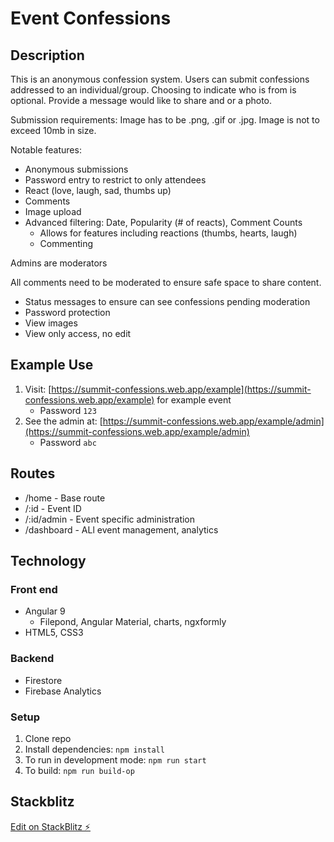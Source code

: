# Event Confessions

## Description

This is an anonymous confession system. Users can submit confessions addressed to an individual/group. Choosing to indicate who is from is optional. Provide a message would like to share and or a photo.

Submission requirements: Image has to be .png, .gif or .jpg. Image is not to exceed 10mb in size.

Notable features:

- Anonymous submissions
- Password entry to restrict to only attendees
- React (love, laugh, sad, thumbs up)
- Comments
- Image upload
- Advanced filtering: Date, Popularity (# of reacts), Comment Counts
  - Allows for features including reactions (thumbs, hearts, laugh)
  - Commenting

Admins are moderators

All comments need to be moderated to ensure safe space to share content.

- Status messages to ensure can see confessions pending moderation
- Password protection
- View images
- View only access, no edit

## Example Use

1. Visit: [https://summit-confessions.web.app/example](https://summit-confessions.web.app/example) for example event
   - Password `123`
2. See the admin at: [https://summit-confessions.web.app/example/admin](https://summit-confessions.web.app/example/admin)
   - Password `abc`

## Routes

- /home - Base route
- /:id - Event ID
- /:id/admin - Event specific administration
- /dashboard - ALl event management, analytics

## Technology

### Front end

- Angular 9
  - Filepond, Angular Material, charts, ngxformly
- HTML5, CSS3

### Backend

- Firestore
- Firebase Analytics

### Setup

1. Clone repo
2. Install dependencies: `npm install`
3. To run in development mode: `npm run start`
4. To build: `npm run build-op`

## Stackblitz

[Edit on StackBlitz ⚡️](https://stackblitz.com/edit/angular-nt15ln)

